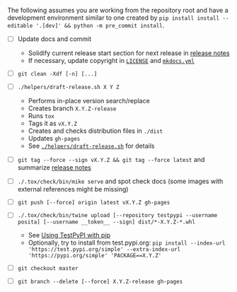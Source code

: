 <!---
  Copyright and other protections apply. Please see the accompanying LICENSE file for
  rights and restrictions governing use of this software. All rights not expressly
  waived or licensed are reserved. If that file is missing or appears to be modified
  from its original, then please contact the author before viewing or using this
  software in any capacity.

  !!!!!!!!!!!!!!!!!!!!!!!!!!!!!!!!!!!!!!!!!!!!!!!!!!!!!!!!!!!!!!!!!!!!
  !!!!!!!!!!!!!!! IMPORTANT: READ THIS BEFORE EDITING! !!!!!!!!!!!!!!!
  !!!!!!!!!!!!!!!!!!!!!!!!!!!!!!!!!!!!!!!!!!!!!!!!!!!!!!!!!!!!!!!!!!!!
  Please keep each sentence on its own unwrapped line.
  It looks like crap in a text editor, but it has no effect on rendering, and it allows much more useful diffs.
  Thank you!
-->

The following assumes you are working from the repository root and have a development environment similar to one created by ``pip install install --editable '.[dev]' && python -m pre_commit install``.

* [ ] Update docs and commit
  * Solidify current release start section for next release in [release notes](../docs/notes.md)
  * If necessary, update copyright in [``LICENSE``](../LICENSE) and [``mkdocs.yml``](../mkdocs.yml)

* [ ] ``git clean -Xdf [-n] [...]``

* [ ] ``./helpers/draft-release.sh X Y Z``
  * Performs in-place version search/replace
  * Creates branch ``X.Y.Z-release``
  * Runs ``tox``
  * Tags it as ``vX.Y.Z``
  * Creates and checks distribution files in ``./dist``
  * Updates ``gh-pages``
  * See [``./helpers/draft-release.sh``](draft-release.sh) for details

* [ ] ``git tag --force --sign vX.Y.Z && git tag --force latest`` and summarize [release notes](../docs/notes.md)

* [ ] ``./.tox/check/bin/mike serve`` and spot check docs (some images with external references might be missing)

* [ ] ``git push [--force] origin latest vX.Y.Z gh-pages``

* [ ] ``./.tox/check/bin/twine upload [--repository testpypi --username posita] [--username __token__ --sign] dist/*-X.Y.Z-*.whl``
  * See [Using TestPyPI with pip](https://packaging.python.org/guides/using-testpypi/#using-testpypi-with-pip)
  * Optionally, try to install from test.pypi.org: ``pip install --index-url 'https://test.pypi.org/simple' --extra-index-url 'https://pypi.org/simple' 'PACKAGE==X.Y.Z'``

* [ ] ``git checkout master``

* [ ] ``git branch --delete [--force] X.Y.Z-release gh-pages``
